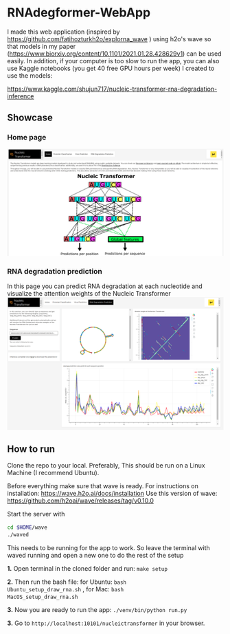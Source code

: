 # RNAdegformer-WebApp




I made this web application (inspired by https://github.com/fatihozturkh2o/explorna_wave
) using h2o's wave so that models in my paper (https://www.biorxiv.org/content/10.1101/2021.01.28.428629v1) can be used easily. In addition, if your computer is too slow to run the app, you can also use Kaggle notebooks (you get 40 free GPU hours per week) I created to use the models:


https://www.kaggle.com/shujun717/nucleic-transformer-rna-degradation-inference <br />

## Showcase

### Home page
![home_page](https://github.com/Shujun-He/Nucleic-Transformer-WebApp/blob/main/files/home_page.png)


### RNA degradation prediction
In this page you can predict RNA degradation at each nucleotide and visualize the attention weights of the Nucleic Transformer
![RNA degradation](https://github.com/Shujun-He/Nucleic-Transformer-WebApp/blob/main/files/rna_page.png)





## How to run
Clone the repo to your local. Preferably, This should be run on a Linux Machine (I recommend Ubuntu).

Before everything make sure that wave is ready.
For instructions on installation: https://wave.h2o.ai/docs/installation
Use this version of wave: https://github.com/h2oai/wave/releases/tag/v0.10.0

Start the server with

```bash
cd $HOME/wave
./waved
```

This needs to be running for the app to work. So leave the terminal with waved running and open a new one to do the rest of the setup


**1.** Open terminal in the cloned folder and run: <code>make setup</code>

**2.** Then run the bash file: for Ubuntu: <code>bash Ubuntu_setup_draw_rna.sh</code> , for Mac: <code>bash MacOS_setup_draw_rna.sh</code>

**3.** Now you are ready to run the app: <code>./venv/bin/python run.py</code>   

**3.** Go to <code>http://localhost:10101/nucleictransformer</code> in your browser.
